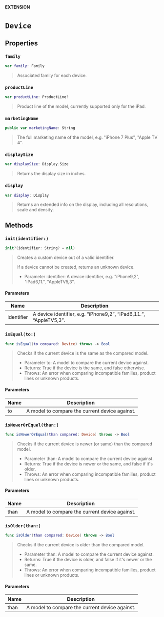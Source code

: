 **EXTENSION**

# `Device`

## Properties
### `family`

```swift
var family: Family
```

> Associated family for each device.

### `productLine`

```swift
var productLine: ProductLine?
```

> Product line of the model, currently supported only for the iPad.

### `marketingName`

```swift
public var marketingName: String
```

> The full marketing name of the model, e.g. "iPhone 7 Plus", "Apple TV 4".

### `displaySize`

```swift
var displaySize: Display.Size
```

> Returns the display size in inches.

### `display`

```swift
var display: Display
```

> Returns an extended info on the display, including all resolutions, scale and density.

## Methods
### `init(identifier:)`

```swift
init?(identifier: String? = nil)
```

> Creates a custom device out of a valid identifier.
>
> If a device cannot be created, returns an unknown device.
>
> - Parameter identifier: A device identifier, e.g. "iPhone9,2", "iPad6,11.", "AppleTV5,3".

#### Parameters

| Name | Description |
| ---- | ----------- |
| identifier | A device identifier, e.g. “iPhone9,2”, “iPad6,11.”, “AppleTV5,3”. |

### `isEqual(to:)`

```swift
func isEqual(to compared: Device) throws -> Bool
```

> Checks if the current device is the same as the compared model.
>
> - Parameter to: A model to compare the current device against.
> - Returns: True if the device is the same, and false otherwise.
> - Throws: An error when comparing incompatible families, product lines or unknown products.

#### Parameters

| Name | Description |
| ---- | ----------- |
| to | A model to compare the current device against. |

### `isNewerOrEqual(than:)`

```swift
func isNewerOrEqual(than compared: Device) throws -> Bool
```

> Checks if the current device is newer (or same) than the compared model.
>
> - Parameter than: A model to compare the current device against.
> - Returns: True if the device is newer or the same, and false if it's older.
> - Throws: An error when comparing incompatible families, product lines or unknown products.

#### Parameters

| Name | Description |
| ---- | ----------- |
| than | A model to compare the current device against. |

### `isOlder(than:)`

```swift
func isOlder(than compared: Device) throws -> Bool
```

> Checks if the current device is older than the compared model.
>
> - Parameter than: A model to compare the current device against.
> - Returns: True if the device is older, and false if it's newer or the same.
> - Throws: An error when comparing incompatible families, product lines or unknown products.

#### Parameters

| Name | Description |
| ---- | ----------- |
| than | A model to compare the current device against. |